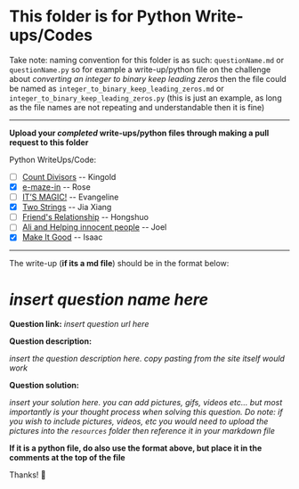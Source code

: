 # This folder is for Python Write-ups/Codes

Take note: naming convention for this folder is as such: `questionName.md` or `questionName.py` so for example a write-up/python file on the challenge about _converting an integer to binary keep leading zeros_  then the file could be named as `integer_to_binary_keep_leading_zeros.md` or `integer_to_binary_keep_leading_zeros.py` (this is just an example, as long as the file names are not repeating and understandable then it is fine)

---

**Upload your *__completed__* write-ups/python files through making a pull request to this folder**

Python WriteUps/Code:
- [ ] [Count Divisors](https://www.hackerearth.com/practice/basic-programming/input-output/basics-of-input-output/practice-problems/algorithm/count-divisors/) -- Kingold 
- [x] [e-maze-in](https://www.hackerearth.com/practice/basic-programming/input-output/basics-of-input-output/practice-problems/algorithm/e-maze-in-1aa4e2ac/) -- Rose
- [ ] [IT’S MAGIC!](https://www.hackerearth.com/practice/basic-programming/input-output/basics-of-input-output/practice-problems/algorithm/its-magic/) -- Evangeline
- [x] [Two Strings](https://www.hackerearth.com/practice/basic-programming/input-output/basics-of-input-output/practice-problems/algorithm/two-strings-4/) -- Jia Xiang
- [ ] [Friend's Relationship](https://www.hackerearth.com/practice/basic-programming/input-output/basics-of-input-output/practice-problems/algorithm/friends-relationship-1/) -- Hongshuo
- [ ] [Ali and Helping innocent people](https://www.hackerearth.com/practice/basic-programming/input-output/basics-of-input-output/practice-problems/algorithm/cartag-948c2b02/) -- Joel
- [x] [Make It Good](https://codeforces.com/contest/1385/problem/C) -- Isaac

---

The write-up (**if its a md file**) should be in the format below:

# _insert question name here_

**Question link:** _insert question url here_

**Question description:**

_insert the question description here. copy pasting from the site itself would work_

**Question solution:**

_insert your solution here. you can add pictures, gifs, videos etc... but most importantly is your thought process when solving this question. Do note: if you wish to include pictures, videos, etc you would need to upload the pictures into the `resources` folder then reference it in your markdown file_

**If it is a python file, do also use the format above, but place it in the comments at the top of the file**

Thanks! :pray:
